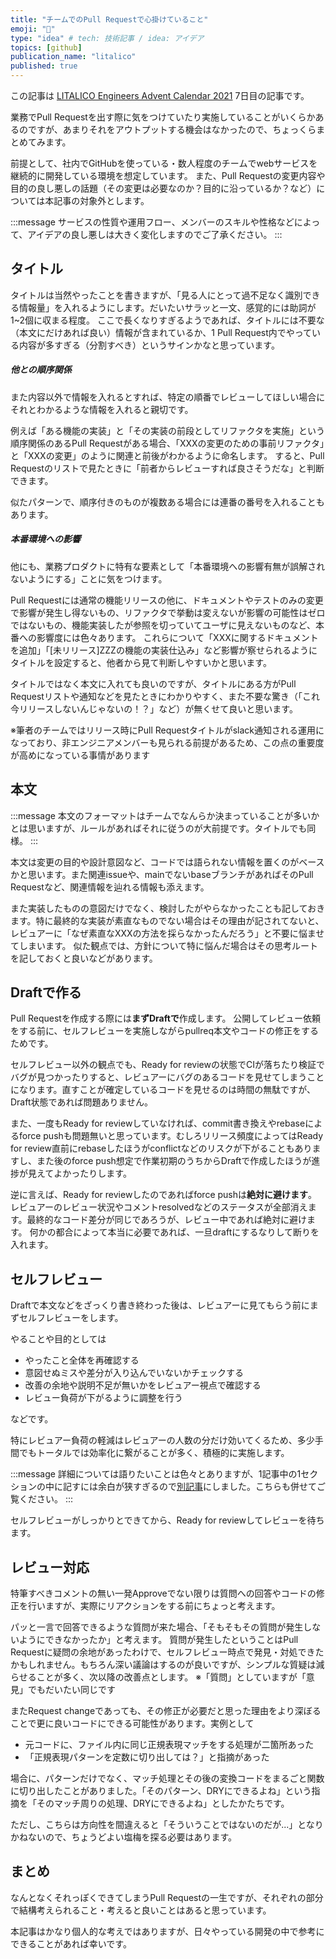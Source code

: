 ```yaml
---
title: "チームでのPull Requestで心掛けていること"
emoji: "🔖"
type: "idea" # tech: 技術記事 / idea: アイデア
topics: [github]
publication_name: "litalico"
published: true
---
```


この記事は [LITALICO Engineers Advent Calendar 2021](https://qiita.com/advent-calendar/2021/litalico) 7日目の記事です。

業務でPull Requestを出す際に気をつけていたり実施していることがいくらかあるのですが、あまりそれをアウトプットする機会はなかったので、ちょっくらまとめてみます。

前提として、社内でGitHubを使っている・数人程度のチームでwebサービスを継続的に開発している環境を想定しています。
また、Pull Requestの変更内容や目的の良し悪しの話題（その変更は必要なのか？目的に沿っているか？など）については本記事の対象外とします。

:::message
サービスの性質や運用フロー、メンバーのスキルや性格などによって、アイデアの良し悪しは大きく変化しますのでご了承ください。
:::



## タイトル
タイトルは当然やったことを書きますが、「見る人にとって過不足なく識別できる情報量」を入れるようにします。だいたいサラッと一文、感覚的には助詞が1~2個に収まる程度。
ここで長くなりすぎるようであれば、タイトルには不要な（本文にだけあれば良い）情報が含まれているか、1 Pull Request内でやっている内容が多すぎる（分割すべき）というサインかなと思っています。

##### 他との順序関係
また内容以外で情報を入れるとすれば、特定の順番でレビューしてほしい場合にそれとわかるような情報を入れると親切です。

例えば「ある機能の実装」と「その実装の前段としてリファクタを実施」という順序関係のあるPull Requestがある場合、「XXXの変更のための事前リファクタ」と「XXXの変更」のように関連と前後がわかるように命名します。
すると、Pull Requestのリストで見たときに「前者からレビューすれば良さそうだな」と判断できます。

似たパターンで、順序付きのものが複数ある場合には連番の番号を入れることもあります。

##### 本番環境への影響
他にも、業務プロダクトに特有な要素として「本番環境への影響有無が誤解されないようにする」ことに気をつけます。

Pull Requestには通常の機能リリースの他に、ドキュメントやテストのみの変更で影響が発生し得ないもの、リファクタで挙動は変えないが影響の可能性はゼロではないもの、機能実装したが参照を切っていてユーザに見えないものなど、本番への影響度には色々あります。
これらについて「XXXに関するドキュメントを追加」「[未リリース]ZZZの機能の実装仕込み」など影響が察せられるようにタイトルを設定すると、他者から見て判断しやすいかと思います。

タイトルではなく本文に入れても良いのですが、タイトルにある方がPull Requestリストや通知などを見たときにわかりやすく、また不要な驚き（「これ今リリースしないんじゃないの！？」など）が無くせて良いと思います。

※筆者のチームではリリース時にPull Requestタイトルがslack通知される運用になっており、非エンジニアメンバーも見られる前提があるため、この点の重要度が高めになっている事情があります



## 本文
:::message
本文のフォーマットはチームでなんらか決まっていることが多いかとは思いますが、ルールがあればそれに従うのが大前提です。タイトルでも同様。
:::

本文は変更の目的や設計意図など、コードでは語られない情報を置くのがベースかと思います。また関連issueや、mainでないbaseブランチがあればそのPull Requestなど、関連情報を辿れる情報も添えます。

また実装したものの意図だけでなく、検討したがやらなかったことも記しておきます。特に最終的な実装が素直なものでない場合はその理由が記されてないと、レビュアーに「なぜ素直なXXXの方法を採らなかったんだろう」と不要に悩ませてしまいます。
似た観点では、方針について特に悩んだ場合はその思考ルートを記しておくと良いなどがあります。



## Draftで作る
Pull Requestを作成する際には**まずDraftで**作成します。
公開してレビュー依頼をする前に、セルフレビューを実施しながらpullreq本文やコードの修正をするためです。

セルフレビュー以外の観点でも、Ready for reviewの状態でCIが落ちたり検証でバグが見つかったりすると、レビュアーにバグのあるコードを見せてしまうことになります。直すことが確定しているコードを見せるのは時間の無駄ですが、Draft状態であれば問題ありません。

また、一度もReady for reviewしていなければ、commit書き換えやrebaseによるforce pushも問題無いと思っています。むしろリリース頻度によってはReady for review直前にrebaseしたほうがconflictなどのリスクが下がることもありますし、また後のforce push想定で作業初期のうちからDraftで作成したほうが進捗が見えてよかったりします。

逆に言えば、Ready for reviewしたのであればforce pushは**絶対に避けます**。レビュアーのレビュー状況やコメントresolvedなどのステータスが全部消えます。最終的なコード差分が同じであろうが、レビュー中であれば絶対に避けます。
何かの都合によって本当に必要であれば、一旦draftにするなりして断りを入れます。



## セルフレビュー
Draftで本文などをざっくり書き終わった後は、レビュアーに見てもらう前にまずセルフレビューをします。

やることや目的としては
* やったこと全体を再確認する
* 意図せぬミスや差分が入り込んでいないかチェックする
* 改善の余地や説明不足が無いかをレビュアー視点で確認する
* レビュー負荷が下がるように調整を行う

などです。

特にレビュアー負荷の軽減はレビュアーの人数の分だけ効いてくるため、多少手間でもトータルでは効率化に繋がることが多く、積極的に実施します。

:::message
詳細については語りたいことは色々とありますが、1記事中の1セクションの中に記すには余白が狭すぎるので[別記事](https://zenn.dev/cumet04/articles/pullreq-selfreview)にしました。こちらも併せてご覧ください。
:::

セルフレビューがしっかりとできてから、Ready for reviewしてレビューを待ちます。



## レビュー対応
特筆すべきコメントの無い一発Approveでない限りは質問への回答やコードの修正を行いますが、実際にリアクションをする前にちょっと考えます。

パッと一言で回答できるような質問が来た場合、「そもそもその質問が発生しないようにできなかったか」と考えます。
質問が発生したということはPull Requestに疑問の余地があったわけで、セルフレビュー時点で発見・対処できたかもしれません。もちろん深い議論はするのが良いですが、シンプルな質疑は減らせることが多く、次以降の改善点とします。
※「質問」としていますが「意見」でもだいたい同じです

またRequest changeであっても、その修正が必要だと思った理由をより深ぼることで更に良いコードにできる可能性があります。実例として
* 元コードに、ファイル内に同じ正規表現マッチをする処理が二箇所あった
* 「正規表現パターンを定数に切り出しては？」と指摘があった

場合に、パターンだけでなく、マッチ処理とその後の変換コードをまるごと関数に切り出したことがありました。「そのパターン、DRYにできるよね」という指摘を「そのマッチ周りの処理、DRYにできるよね」としたかたちです。

ただし、こちらは方向性を間違えると「そういうことではないのだが...」となりかねないので、ちょうどよい塩梅を探る必要はあります。

## まとめ
なんとなくそれっぽくできてしまうPull Requestの一生ですが、それぞれの部分で結構考えられること・考えると良いことはあると思っています。

本記事はかなり個人的な考えではありますが、日々やっている開発の中で参考にできることがあれば幸いです。
